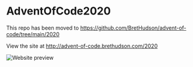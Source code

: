 # AdventOfCode2020

This repo has been moved to https://github.com/BretHudson/advent-of-code/tree/main/2020

View the site at http://advent-of-code.brethudson.com/2020

![Website preview](https://advent-of-code.brethudson.com/2020/og.png)
